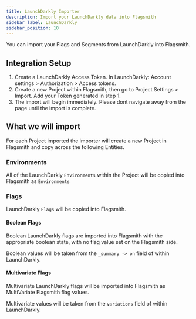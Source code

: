 ```yaml
---
title: LaunchDarkly Importer
description: Import your LaunchDarkly data into Flagsmith
sidebar_label: LaunchDarkly
sidebar_position: 10
---
```


You can import your Flags and Segments from LaunchDarkly into Flagsmith.

## Integration Setup

1. Create a LaunchDarkly Access Token. In LaunchDarkly: Account settings > Authorization > Access tokens.
2. Create a new Project within Flagsmith, then go to Project Settings > Import. Add your Token generated in step 1.
3. The import will begin immediately. Please dont navigate away from the page until the import is complete.

## What we will import

For each Project imported the importer will create a new Project in Flagsmith and copy across the following Entities.

### Environments

All of the LaunchDarkly `Environments` within the Project will be copied into Flagsmith as `Environments`

### Flags

LaunchDarkly `Flags` will be copied into Flagsmith.

#### Boolean Flags

Boolean LaunchDarkly flags are imported into Flagsmith with the appropriate boolean state, with no flag value set on the
Flagsmith side.

Boolean values will be taken from the `_summary -> on` field of within LaunchDarkly.

#### Multivariate Flags

Multivariate LaunchDarkly flags will be imported into Flagsmith as MultiVariate Flagsmith flag values.

Multivariate values will be taken from the `variations` field of within LaunchDarkly.
